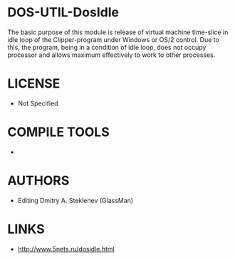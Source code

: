 DOS-UTIL-DosIdle
================

The basic purpose of this module is release of virtual machine time-slice in idle loop of the Clipper-program under Windows or OS/2 control. Due to this, the program, being in a condition of idle loop, does not occupy processor and allows maximum effectively to work to other processes. 

LICENSE
===============
* Not Specified

COMPILE TOOLS
===============
* 
 
AUTHORS
===============
* Editing Dmitry A. Steklenev (GlassMan)

LINKS
===============
* http://www.5nets.ru/dosidle.html

